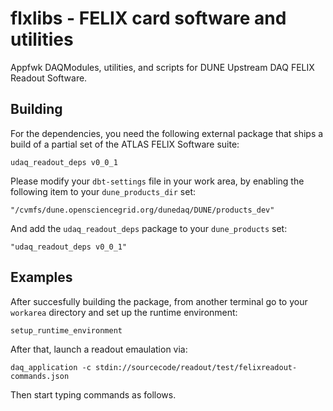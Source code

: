 # flxlibs - FELIX card software and utilities 
Appfwk DAQModules, utilities, and scripts for DUNE Upstream DAQ FELIX Readout Software.

## Building

For the dependencies, you need the following external package that ships a build of a partial set of the ATLAS FELIX Software suite:

    udaq_readout_deps v0_0_1

Please modify your `dbt-settings` file in your work area, by enabling the following item to your `dune_products_dir` set:

    "/cvmfs/dune.opensciencegrid.org/dunedaq/DUNE/products_dev"

And add the `udaq_readout_deps` package to your `dune_products` set:

    "udaq_readout_deps v0_0_1"


## Examples
After succesfully building the package, from another terminal go to your `workarea` directory and set up the runtime environment:

    setup_runtime_environment
    
After that, launch a readout emaulation via:

    daq_application -c stdin://sourcecode/readout/test/felixreadout-commands.json
    
Then start typing commands as follows.
